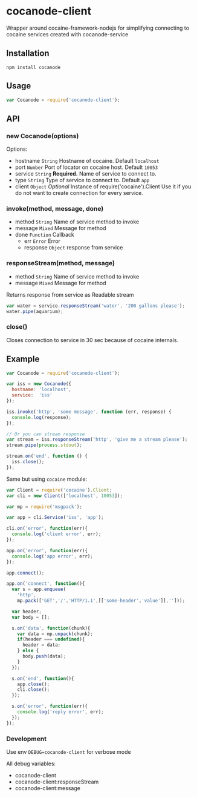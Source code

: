 # cocanode-client

Wrapper around cocaine-framework-nodejs for simplifying connecting to
cocaine services created with cocanode-service

## Installation

`npm install cocanode`

## Usage

```js
var Cocanode = require('cocanode-client');
```

## API

### new Cocanode(options)

Options:
  - hostname `String` Hostname of cocaine. Default `localhost`
  - port `Number` Port of locator on cocaine host. Default `10053`
  - service `String` __Required.__ Name of service to connect to.
  - type `String` Type of service to connect to. Default `app`
  - client `Object` _Optional_ Instance of require('cocaine').Client
    Use it if you do not want to create connection for every service.

### invoke(method, message, done)

  - method `String` Name of service method to invoke
  - message `Mixed` Message for method
  - done `Function` Callback
    * err `Error` Error
    * response `Object` response from service

### responseStream(method, message)

  - method `String` Name of service method to invoke
  - message `Mixed` Message for method

  Returns response from service as Readable stream

```js
var water = service.responseStream('water', '200 gallons please');
water.pipe(aquarium);
```

### close()

  Closes connection to service in 30 sec because of cocaine internals.

## Example

```js
var Cocanode = require('cocanode-client');

var iss = new Cocanode({
  hostname: 'localhost',
  service:  'iss'
});

iss.invoke('http', 'some message', function (err, response) {
  console.log(response);
});

// Or you can stream response
var stream = iss.responseStream('http', 'give me a stream please');
stream.pipe(process.stdout);

stream.on('end', function () {
  iss.close();
});
```

Same but using `cocaine` module:

```js
var Client = require('cocaine').Client;
var cli = new Client(['localhost', 10053]);

var mp = require('msgpack');

var app = cli.Service('iss', 'app');

cli.on('error', function(err){
  console.log('client error', err);
});

app.on('error', function(err){
  console.log('app error', err);
});

app.connect();

app.on('connect', function(){
  var s = app.enqueue(
    'http',
    mp.pack(['GET','/','HTTP/1.1',[['some-header','value']],'']));

  var header;
  var body = [];

  s.on('data', function(chunk){
    var data = mp.unpack(chunk);
    if(header === undefined){
      header = data;
    } else {
      body.push(data);
    }
  });

  s.on('end', function(){
    app.close();
    cli.close();
  });

  s.on('error', function(err){
    console.log('reply error', err);
  });
});
```

### Development

Use env `DEBUG=cocanode-client` for verbose mode

All debug variables:
  - cocanode-client
  - cocanode-client:responseStream
  - cocanode-client:message

